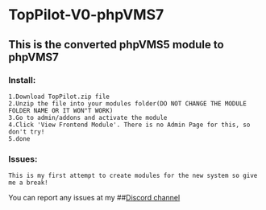 # TopPilot-V0-phpVMS7
## This is the converted phpVMS5 module to phpVMS7

### Install:
```
1.Download TopPilot.zip file
2.Unzip the file into your modules folder(DO NOT CHANGE THE MODULE FOLDER NAME OR IT WON"T WORK)
3.Go to admin/addons and activate the module
4.Click 'View Frontend Module'. There is no Admin Page for this, so don't try!
5.done
```

### Issues:
```
This is my first attempt to create modules for the new system so give me a break!
```
You can report any issues at my ##[Discord channel](https://discord.gg/GBGZtt2aFV)

